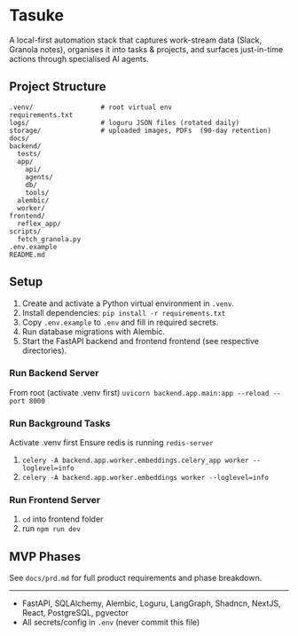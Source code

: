 # Tasuke

A local-first automation stack that captures work-stream data (Slack, Granola notes), organises it into tasks & projects, and surfaces just-in-time actions through specialised AI agents.

## Project Structure

```
.venv/                 # root virtual env
requirements.txt
logs/                  # loguru JSON files (rotated daily)
storage/               # uploaded images, PDFs  (90‑day retention)
docs/
backend/
  tests/
  app/
    api/
    agents/
    db/
    tools/
  alembic/
  worker/
frontend/
  reflex_app/
scripts/
  fetch_granola.py
.env.example
README.md
```

## Setup

1. Create and activate a Python virtual environment in `.venv`.
2. Install dependencies: `pip install -r requirements.txt`
3. Copy `.env.example` to `.env` and fill in required secrets.
4. Run database migrations with Alembic.
5. Start the FastAPI backend and frontend frontend (see respective directories).

### Run Backend Server
From root (activate .venv first)
`uvicorn backend.app.main:app --reload --port 8000`

### Run Background Tasks 
Activate .venv first
Ensure redis is running `redis-server`
1. `celery -A backend.app.worker.embeddings.celery_app worker --loglevel=info`
2. `celery -A backend.app.worker.embeddings worker --loglevel=info`


### Run Frontend Server
1. `cd` into frontend folder
2. run `npm run dev`

## MVP Phases
See `docs/prd.md` for full product requirements and phase breakdown.

---

- FastAPI, SQLAlchemy, Alembic, Loguru, LangGraph, Shadncn, NextJS, React, PostgreSQL, pgvector
- All secrets/config in `.env` (never commit this file) 
